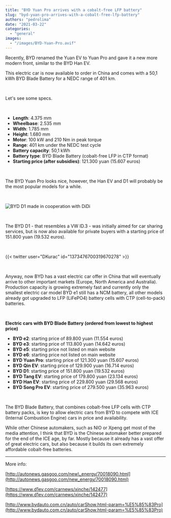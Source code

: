 ```yaml
---
title: "BYD Yuan Pro arrives with a cobalt-free LFP battery"
slug: "byd-yuan-pro-arrives-with-a-cobalt-free-lfp-battery"
authors: "pedrolima"
date: "2021-03-22"
categories: 
  - "general"
images: 
  - "/images/BYD-Yuan-Pro.avif"
---
```


Recently, BYD renamed the Yuan EV to Yuan Pro and gave it a new more modern front, similar to the BYD Han EV.

This electric car is now available to order in China and comes with a 50,1 kWh BYD Blade Battery for a NEDC range of 401 km.

 

Let's see some specs.

 

- **Length**: 4.375 mm
- **Wheelbase**: 2.535 mm
- **Width**: 1.785 mm
- **Height**: 1.680 mm
- **Motor**: 100 kW and 210 Nm in peak torque
- **Range**: 401 km under the NEDC test cycle
- **Battery capacity**: 50,1 kWh
- **Battery type**: BYD Blade Battery (cobalt-free LFP in CTP format)
- **Starting price (after subsidies)**: 121.300 yuan (15.607 euros)

 

The BYD Yuan Pro looks nice, however, the Han EV and D1 will probably be the most popular models for a while.

 

![BYD D1 made in cooperation with DiDi](images/BYD-D1-made-in-cooperation-with-DiDi.avif)

 

The BYD D1 - that resembles a VW ID.3 - was initially aimed for car sharing services, but is now also available for private buyers with a starting price of 151.800 yuan (19.532 euros).

 

{{< twitter user="DKurac" id="1373476700319670278" >}}

 

Anyway, now BYD has a vast electric car offer in China that will eventually arrive to other important markets (Europe, North America and Australia). Production capacity is growing extremely fast and currently only the smallest electric car model BYD e1 still has a NCM battery, all other models already got upgraded to LFP (LiFePO4) battery cells with CTP (cell-to-pack) batteries.

 

**Electric cars with BYD Blade Battery (ordered from lowest to highest price)**

- **BYD e2**: starting price of 89.800 yuan (11.554 euros)
- **BYD e3**: starting price of 113.800 yuan (14.642 euros)
- **BYD e5**: starting price not listed on main website
- **BYD e6**: starting price not listed on main website
- **BYD Yuan Pro**: starting price of 121.300 yuan (15.607 euros)
- **BYD Qin EV**: starting price of 129.900 yuan (16.714 euros)
- **BYD D1**: starting price of 151.800 yuan (19.532 euros)
- **BYD Tang EV**: starting price of 179.800 yuan (23.134 euros)
- **BYD Han EV**: starting price of 229.800 yuan (29.568 euros)
- **BYD Song Pro EV**: starting price of 279.500 yuan (35.963 euros)

 

The BYD Blade Battery, that combines cobalt-free LFP cells with CTP battery packs, is key to allow electric cars from BYD to compete with ICE (Internal Combustion Engine) cars in price and availability.

While other Chinese automakers, such as NIO or Xpeng get most of the media attention, I think that BYD is the Chinese automaker better prepared for the end of the ICE age, by far. Mostly because it already has a vast offer of great electric cars, but also because it builds its own extremely affordable cobalt-free batteries.

---

More info:

[http://autonews.gasgoo.com/new\_energy/70018090.html](http://autonews.gasgoo.com/new_energy/70018090.html)

[https://www.d1ev.com/carnews/xinche/142477](https://www.d1ev.com/carnews/xinche/142477)

[http://www.bydauto.com.cn/auto/carShow.html-param=%E5%85%83Pro](http://www.bydauto.com.cn/auto/carShow.html-param=%E5%85%83Pro)
